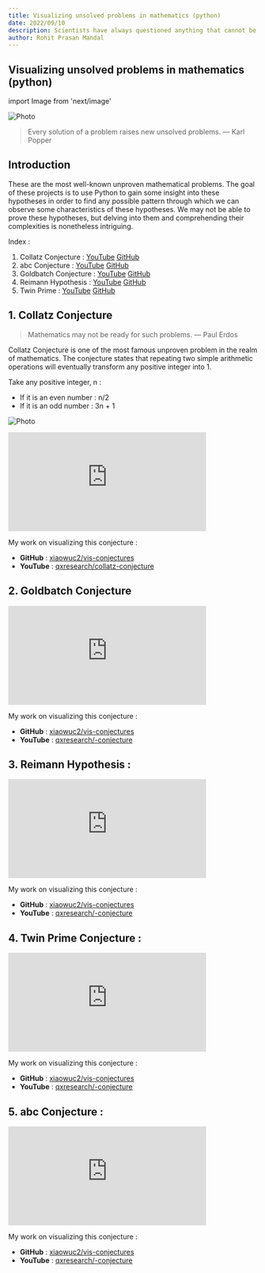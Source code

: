 ```yaml
---
title: Visualizing unsolved problems in mathematics (python)
date: 2022/09/10
description: Scientists have always questioned anything that cannot be described or understood with the naked eye. One of the most contentious issues, "is there God" has also been proven by logic. However, there are some mathematical problems that remains unsolved.
author: Rohit Prasan Mandal
---
```


## Visualizing unsolved problems in mathematics (python)

import Image from 'next/image'

<Image
  src="/images/um.png"
  alt="Photo"
  width={4592}
  height={2584}
  priority
  className="next-image"
/>

> Every solution of a problem raises new unsolved problems. 
 — Karl Popper
 

## Introduction 

These are the most well-known unproven mathematical problems. The goal of these projects is to use Python to gain some insight into these hypotheses in order to find any possible pattern through which we can observe some characteristics of these hypotheses. We may not be able to prove these hypotheses, but delving into them and comprehending their complexities is nonetheless intriguing.

Index : 
1. Collatz Conjecture : [YouTube]()  [GitHub]()
2. abc Conjecture : [YouTube]()  [GitHub]()
3. Goldbatch Conjecture : [YouTube]()  [GitHub]()
4. Reimann Hypothesis : [YouTube]()  [GitHub]()
5. Twin Prime : [YouTube]()  [GitHub]()
 
## 1. Collatz Conjecture 

> Mathematics may not be ready for such problems.
  — Paul Erdos

Collatz Conjecture is one of the most famous unproven problem in the realm of mathematics. The conjecture states that repeating two simple arithmetic operations will eventually transform any positive integer into 1.

Take any positive integer, n :
- If it is an even number : n/2
- If it is an odd number : 3n + 1

<Image
  src="/images/collatz_steps.png"
  alt="Photo"
  width={4592}
  height={2584}
  priority
  className="next-image"
/>


<iframe width="400" height="200" src="https://www.youtube.com/embed/kj9wWXW_QL4" title="YouTube video player" frameborder="0" allow="accelerometer; autoplay; clipboard-write; encrypted-media; gyroscope; picture-in-picture" allowfullscreen></iframe>

My work on visualizing this conjecture : 
- **GitHub** : [xiaowuc2/vis-conjectures]()
- **YouTube** : [qxresearch/collatz-conjecture]()

## 2. Goldbatch Conjecture



<iframe width="400" height="200" src="https://www.youtube.com/embed/kj9wWXW_QL4" title="YouTube video player" frameborder="0" allow="accelerometer; autoplay; clipboard-write; encrypted-media; gyroscope; picture-in-picture" allowfullscreen></iframe>

My work on visualizing this conjecture : 
- **GitHub** : [xiaowuc2/vis-conjectures]()
- **YouTube** : [qxresearch/-conjecture]()

## 3. Reimann Hypothesis :



<iframe width="400" height="200" src="https://www.youtube.com/embed/kj9wWXW_QL4" title="YouTube video player" frameborder="0" allow="accelerometer; autoplay; clipboard-write; encrypted-media; gyroscope; picture-in-picture" allowfullscreen></iframe>

My work on visualizing this conjecture : 
- **GitHub** : [xiaowuc2/vis-conjectures]()
- **YouTube** : [qxresearch/-conjecture]()

## 4. Twin Prime Conjecture :


<iframe width="400" height="200" src="https://www.youtube.com/embed/kj9wWXW_QL4" title="YouTube video player" frameborder="0" allow="accelerometer; autoplay; clipboard-write; encrypted-media; gyroscope; picture-in-picture" allowfullscreen></iframe>

My work on visualizing this conjecture : 
- **GitHub** : [xiaowuc2/vis-conjectures]()
- **YouTube** : [qxresearch/-conjecture]()


## 5. abc Conjecture : 


<iframe width="400" height="200" src="https://www.youtube.com/embed/kj9wWXW_QL4" title="YouTube video player" frameborder="0" allow="accelerometer; autoplay; clipboard-write; encrypted-media; gyroscope; picture-in-picture" allowfullscreen></iframe>

My work on visualizing this conjecture : 
- **GitHub** : [xiaowuc2/vis-conjectures]()
- **YouTube** : [qxresearch/-conjecture]()
